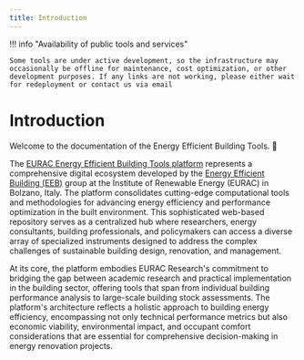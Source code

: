 ```yaml
---
title: Introduction
---
```


!!! info "Availability of public tools and services"

    Some tools are under active development, so the infrastructure may occasionally be offline for maintenance, cost optimization, or other development purposes. If any links are not working, please either wait for redeployment or contact us via email 


# Introduction

Welcome to the documentation of the Energy Efficient Building Tools. 👋

The [EURAC Energy Efficient Building Tools platform](https://tools.eeb.eurac.edu) represents a comprehensive digital ecosystem developed by the [Energy Efficient Building (EEB)](https://www.eurac.edu/en/institutes-centers/institute-for-renewable-energy/research-group/energy-efficient-buildings) group at the Institute of Renewable Energy (EURAC) in Bolzano, Italy. The platform consolidates cutting-edge computational tools and methodologies for advancing energy efficiency and performance optimization in the built environment. This sophisticated web-based repository serves as a centralized hub where researchers, energy consultants, building professionals, and policymakers can access a diverse array of specialized instruments designed to address the complex challenges of sustainable building design, renovation, and management.

At its core, the platform embodies EURAC Research's commitment to bridging the gap between academic research and practical implementation in the building sector, offering tools that span from individual building performance analysis to large-scale building stock assessments. The platform's architecture reflects a holistic approach to building energy efficiency, encompassing not only technical performance metrics but also economic viability, environmental impact, and occupant comfort considerations that are essential for comprehensive decision-making in energy renovation projects.

 


